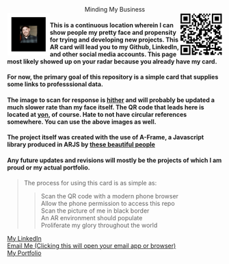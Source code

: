 <div align="center"

# Minding My Business



<div class="images container">
<img src="./assets/me.png" style="float:left;width:100px;height:100px">
<img src="./assets/QRCode.png" style="float:right;width:100px;height:100px">
</div>

<div align="left">
<div align="left">

#### This is a continuous location wherein I can show people my pretty face and propensity for trying and developing new projects. This AR card will lead you to my Github, LinkedIn, and other social media accounts. This page most likely showed up on your radar because you already have my card.

#### For now, the primary goal of this repository is a simple card that supplies some links to professsional data.<br>

#### The image to scan for response is [hither](https://github.com/Christopher-Caswell/ARJSCard/blob/main/assets/me.png) and will probably be updated a much slower rate than my face itself. The QR code that leads here is located at [yon](https://github.com/Christopher-Caswell/ARJSCard/blob/main/assets/QRCode.png), of course. Hate to not have circular references somewhere. You can use the above images as well.

#### The project itself was created with the use of A-Frame, a Javascript library produced in ARJS by [these beautiful people](https://github.com/AR-js-org/AR.js)

#### Any future updates and revisions will mostly be the projects of which I am proud or my actual portfolio.

> The process for using this card is as simple as:
>> Scan the QR code with a modern phone browser<br>
>> Allow the phone permission to access this repo<br>
>> Scan the picture of me in black border<br>
>> An AR environment should populate<br>
>> Proliferate my glory throughout the world


[My LinkedIn](https://www.linkedin.com/in/deccaswell)
<br>
[Email Me (Clicking this will open your email app or browser)](mailto:christopher.caswell@rocketmail.com)<br>
[My Portfolio](https://github.com/thisdoesntexistyet)
